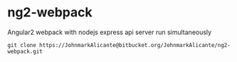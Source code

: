# ng2-webpack
Angular2 webpack with nodejs express api server run simultaneously


`git clone https://JohnmarkAlicante@bitbucket.org/JohnmarkAlicante/ng2-webpack.git`
